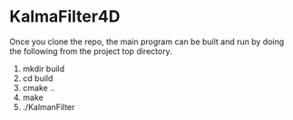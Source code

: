 # KalmaFilter4D
Once you clone the repo, the main program can be built and run by doing the following from the project top directory.
1. mkdir build
2. cd build
3. cmake ..
4. make
5. ./KalmanFilter
